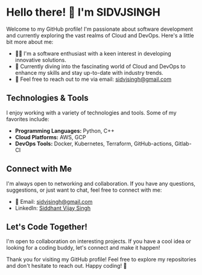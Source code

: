 <!--- 👋 Hi, I’m @SIDVJSINGH
- 👀 I’m interested in developing
- 🌱 I’m currently learning Cloud and DevOps
 - 💞️ I’m looking to collaborate on ... 
- 📫 How to reach me sidvjsingh@gmail.com -->

# Hello there! 👋 I'm SIDVJSINGH

Welcome to my GitHub profile! I'm passionate about software development and currently exploring the vast realms of Cloud and DevOps. Here's a little bit more about me:

- 👨‍💻 I'm a software enthusiast with a keen interest in developing innovative solutions.
- 🌱 Currently diving into the fascinating world of Cloud and DevOps to enhance my skills and stay up-to-date with industry trends.
- 📧 Feel free to reach out to me via email: [sidvjsingh@gmail.com](mailto:your.sidvjsingh@gmail.com)

## Technologies & Tools

I enjoy working with a variety of technologies and tools. Some of my favorites include:

- **Programming Languages:** Python, C++
- **Cloud Platforms:** AWS, GCP
- **DevOps Tools:** Docker, Kubernetes, Terraform, GitHub-actions, Gitlab-CI

<!-- ## Projects

I'm constantly working on exciting projects to expand my knowledge and contribute to the community. Check out some of my featured projects:

1. [Project Name](link-to-project): Brief description of the project.
2. [Another Project](link-to-another-project): What it does and why it's awesome. -->

## Connect with Me

I'm always open to networking and collaboration. If you have any questions, suggestions, or just want to chat, feel free to connect with me:

- 📧 Email: [sidvjsingh@gmail.com](mailto:your.sidvjsingh@gmail.com)
- LinkedIn: [Siddhant Vijay Singh](https://www.linkedin.com/in/sidvjsingh/)

## Let's Code Together!

I'm open to collaboration on interesting projects. If you have a cool idea or looking for a coding buddy, let's connect and make it happen!

<!-- Uncomment the next line if you're looking to collaborate on projects -->
<!-- ## 🤝 Looking to Collaborate? -->

Thank you for visiting my GitHub profile! Feel free to explore my repositories and don't hesitate to reach out. Happy coding! 🚀


<!---
SIDVJSINGH/SIDVJSINGH is a ✨ special ✨ repository because its `README.md` (this file) appears on your GitHub profile.
You can click the Preview link to take a look at your changes.


## Coding Practice Handles: 
<a href="https://leetcode.com/uzumaki1970/" target="blank"><img align="center" src="https://img.shields.io/badge/-LeetCode-FFA116?style=for-the-badge&logo=LeetCode&logoColor=black" alt="sidvjsingh" height="40"/>

## 🛠️ Technologies and Tools I've used:

## - Languages
<div align="inline">
<img alt="C++" src="https://img.shields.io/badge/C%2B%2B-00599C?style=for-the-badge&logo=c%2B%2B&logoColor=white"/>
<img alt="C" src="https://img.shields.io/badge/C-ffb703?style=for-the-badge&logo=c&logoColor=black"/>
<img alt="Javascript" src="https://img.shields.io/badge/JavaScript-F7DF1E?style=for-the-badge&logo=javascript&logoColor=black" />
<img alt="Python" src="https://img.shields.io/badge/Python-14354C?style=for-the-badge&logo=python&logoColor=white"/>
<img alt="Java" src="https://img.shields.io/badge/Java-ED8B00?style=for-the-badge&logo=openjdk&logoColor=white"/>
<img alt="Typescript" src="https://img.shields.io/badge/TypeScript-007ACC?style=for-the-badge&logo=typescript&logoColor=white"/>
<img alt="Html" src="https://img.shields.io/badge/ExpressJs-ffc857?style=for-the-badge&logo=express&logoColor=black"/>
<img alt="Css" src="https://img.shields.io/badge/ExpressJs-ffc857?style=for-the-badge&logo=express&logoColor=black"/>
</div>

## - Frameworks
<div align="inline">
 <img alt="ReatJs" src = "https://img.shields.io/badge/ReactJs-8cb369?style=for-the-badge&logo=react&logoColor=white" />
 <img alt="ExpressJs" src = "https://img.shields.io/badge/ExpressJs-ffc857?style=for-the-badge&logo=express&logoColor=black" />
 <img alt="NodeJs" src = "https://img.shields.io/badge/NodeJs-339933?style=for-the-badge&logo=nodedotjs&logoColor=white" />
 <img alt="NextJs" src = "https://img.shields.io/badge/NextJs-f86624?style=for-the-badge&logo=Next.js&logoColor=white" />
</div>

## - Database and testing
<div align="inline">
 <img src ="https://img.shields.io/badge/MySQL-ffd000?style=for-the-badge&logo=mysql&logoColor=black" />
 <img src ="https://img.shields.io/badge/MongoDB-4EA94B?style=for-the-badge&logo=mongodb&logoColor=white" />
</div>

## - Developer Tools
<div align="inline">
 <img src="https://img.shields.io/badge/Visual_Studio_Code-0078D4?style=for-the-badge&logo=visual%20studio%20code&logoColor=white" />
 <img src="https://img.shields.io/badge/Git-ff8800?style=for-the-badge&logo=git&logoColor=white" />
 <img src="https://img.shields.io/badge/Github-ffdd00?style=for-the-badge&logo=github&logoColor=black" />
 <img src="https://img.shields.io/badge/Postman-c8b8db?style=for-the-badge&logo=postman&logoColor=white" />
 <img src = "https://img.shields.io/badge/npm-CB3837?style=for-the-badge&logo=npm&logoColor=white" />
 <img src = "https://img.shields.io/badge/redux-339933?style=for-the-badge&logo=redux&logoColor=white" />
</div>

## - Cloud and Hosting
<div align="inline">
 <img src="https://img.shields.io/badge/Heroku-6930c3?style=for-the-badge&logo=Heroku&logoColor=white" />
 <img src="https://img.shields.io/badge/Netlify-64dfdf?style=for-the-badge&logo=Netlify&logoColor=white" />
 <img src="https://img.shields.io/badge/Vercel-000000?style=for-the-badge&logo=vercel&logoColor=white" />
</div>

## 🟢 My Stats✨
[![Siddhant GitHub stats](https://github-readme-stats.vercel.app/api?username=SIDVJSINGH&show_icons=true&theme=tokyonight&rank_icon=github)](https://github.com/anuraghazra/github-readme-stats)
 <img src="https://github-profile-summary-cards.vercel.app/api/cards/profile-details?username=SIDVJSINGH&theme=tokyonight&show_icons=true" />
 <img src="https://github-readme-stats.vercel.app/api/top-langs/?username=SIDVJSINGH&theme=tokyonight" />


<h3 align="left">Connect with me:</h3>
<p align="left">
<a href="https://linkedin.com/in/sidvjsingh" target="blank"><img align="center" src="https://raw.githubusercontent.com/rahuldkjain/github-profile-readme-generator/master/src/images/icons/Social/linked-in-alt.svg" alt="sidvjsingh" height="30" width="40" />
</a>
</p>
--->
